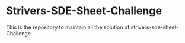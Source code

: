 # Strivers-SDE-Sheet-Challenge
This is the repository to maintain all the solution of strivers-sde-sheet-Challenge
